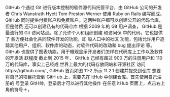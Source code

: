GitHub 个通过 Git 进行版本控制的软件源代码托管平台，由 GitHub 公司的开发者 Chris
Wanstrath Hyett Tom Preston Werner 使用 Ruby on Rails 编写而成。
GitHub 同时提供付费账户和免费账户。这两种账户都可以创建公开的代码仓库，但是付费
还可以创建私有的代码仓库
根据 2009 年的 Git 用户调查， GitHub 是最流行的 Git 访问站点。除了允许个人和组织创建
和访问保 中的代码，它也提供了 些方便社会化共同软件开发的功能，即 般人口中的社区
功能，包括允许用户追踪其他用户、组织、软件库的动态，对软件代码的改动和 bug 提出评论
等。 GitHub 也提供了图表功能，用于概观显示开发者们怎样在代码库上工作以及软件的开发活
跃程度
截止到 2015 年， GitHub 己经有超过 900 万的注册用户和 110 万的代码库，事实上己经成
世界上最大的代码存放网站和开源社区
访问https://github.com/ , GitHub 首页如图 11-2 所示
11.2.1 创建并提交到仓库
想要将自己的项目托管到 GitH ub 上，需要先在 itHub 中创建仓库。首先使用自己注册的
号登录 GitH帅，登录后才可以进行其他操作 在任意 itHub 页面上，点击右上角的符号＋，

